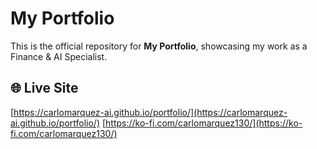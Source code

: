 # My Portfolio

This is the official repository for **My Portfolio**, showcasing my work as a Finance & AI Specialist.

## 🌐 Live Site

[https://carlomarquez-ai.github.io/portfolio/](https://carlomarquez-ai.github.io/portfolio/)
[https://ko-fi.com/carlomarquez130/](https://ko-fi.com/carlomarquez130/)